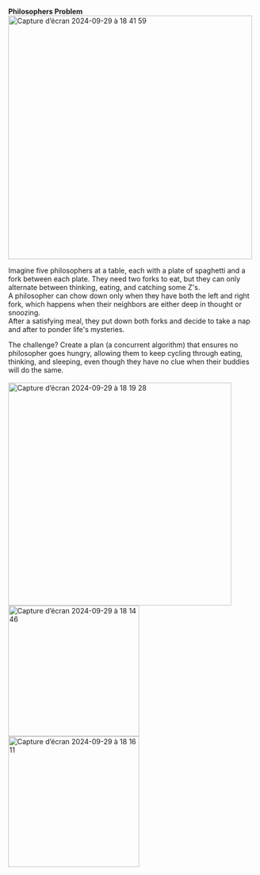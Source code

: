 **Philosophers Problem** </br>
<img width="492" alt="Capture d’écran 2024-09-29 à 18 41 59" src="https://github.com/user-attachments/assets/2f4e9750-3e4e-4fbe-8d1f-e7747e5e60ae">

Imagine five philosophers at a table, each with a plate of spaghetti and a fork between each plate. They need two forks to eat, but they can only alternate between thinking, eating, and catching some Z's.</br>
A philosopher can chow down only when they have both the left and right fork, which happens when their neighbors are either deep in thought or snoozing.</br>
After a satisfying meal, they put down both forks and decide to take a nap and after to ponder life's mysteries. 

The challenge? Create a plan (a concurrent algorithm) that ensures no philosopher goes hungry, allowing them to keep cycling through eating, thinking, and sleeping, even though they have no clue when their buddies will do the same.</br> </br>
<img width="450" alt="Capture d’écran 2024-09-29 à 18 19 28" src="https://github.com/user-attachments/assets/83bd9fba-3703-493f-8bec-357905d902d9"> </br>
<img width="264" alt="Capture d’écran 2024-09-29 à 18 14 46" src="https://github.com/user-attachments/assets/33b6685d-69ac-4a62-99bd-447fc8ed53fb"> </br>
<img width="264" alt="Capture d’écran 2024-09-29 à 18 16 11" src="https://github.com/user-attachments/assets/46b0505e-2779-46fb-a2ef-d6295b0fd1ac">
